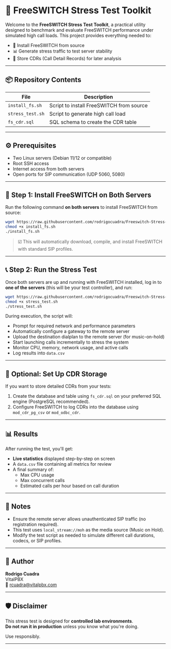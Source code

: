 # 🚀 FreeSWITCH Stress Test Toolkit

Welcome to the **FreeSWITCH Stress Test Toolkit**, a practical utility designed to benchmark and evaluate FreeSWITCH performance under simulated high call loads. This project provides everything needed to:

- 🎯 Install FreeSWITCH from source
- 📊 Generate stress traffic to test server stability
- 🧾 Store CDRs (Call Detail Records) for later analysis

---

## 📦 Repository Contents

| File              | Description                                      |
|-------------------|--------------------------------------------------|
| `install_fs.sh`   | Script to install FreeSWITCH from source         |
| `stress_test.sh`  | Script to generate high call load                |
| `fs_cdr.sql`      | SQL schema to create the CDR table               |

---

## ⚙️ Prerequisites

- Two Linux servers (Debian 11/12 or compatible)
- Root SSH access
- Internet access from both servers
- Open ports for SIP communication (UDP 5060, 5080)

---

## 🧱 Step 1: Install FreeSWITCH on Both Servers

Run the following command **on both servers** to install FreeSWITCH from source:

```bash
wget https://raw.githubusercontent.com/rodrigocuadra/Freeswitch-Stress-Test/refs/heads/main/install_fs.sh
chmod +x install_fs.sh
./install_fs.sh
```

> ☑️ This will automatically download, compile, and install FreeSWITCH with standard SIP profiles.

---

## 📞 Step 2: Run the Stress Test

Once both servers are up and running with FreeSWITCH installed, log in to **one of the servers** (this will be your test controller), and run:

```bash
wget https://raw.githubusercontent.com/rodrigocuadra/Freeswitch-Stress-Test/refs/heads/main/stress_test.sh
chmod +x stress_test.sh
./stress_test.sh
```

During execution, the script will:

- Prompt for required network and performance parameters
- Automatically configure a gateway to the remote server
- Upload the destination dialplan to the remote server (for music-on-hold)
- Start launching calls incrementally to stress the system
- Monitor CPU, memory, network usage, and active calls
- Log results into `data.csv`

---

## 📁 Optional: Set Up CDR Storage

If you want to store detailed CDRs from your tests:

1. Create the database and table using `fs_cdr.sql` on your preferred SQL engine (PostgreSQL recommended).
2. Configure FreeSWITCH to log CDRs into the database using `mod_cdr_pg_csv` or `mod_odbc_cdr`.

---

## 📊 Results

After running the test, you'll get:

- **Live statistics** displayed step-by-step on screen
- A `data.csv` file containing all metrics for review
- A final summary of:
  - Max CPU usage
  - Max concurrent calls
  - Estimated calls per hour based on call duration

---

## 🧠 Notes

- Ensure the remote server allows unauthenticated SIP traffic (no registration required).
- This test uses `local_stream://moh` as the media source (Music on Hold).
- Modify the test script as needed to simulate different call durations, codecs, or SIP profiles.

---

## 👤 Author

**Rodrigo Cuadra**  
VitalPBX  
📧 [rcuadra@vitalpbx.com](mailto:rcuadra@vitalpbx.com)

---

## 🛡️ Disclaimer

This stress test is designed for **controlled lab environments**.  
**Do not run it in production** unless you know what you're doing.

Use responsibly.

---
